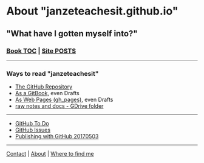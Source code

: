 # About "janzeteachesit.github.io"
## "What have I gotten myself into?"

### [Book TOC](SUMMARY.md)  \| [Site POSTS](posts.html)

___

### Ways to read "janzeteachesit"
- [The GitHub Repository](https://github.com/janzeteachesit/janzeteachesit.github.io)
- [As a GitBook](https://janzeteachesit.gitbooks.io/janzeteachesit/), even Drafts
- [As Web Pages \(gh_pages\)](https://janzeteachesit.github.io/), even Drafts
- [raw notes and docs - GDrive folder](https://drive.google.com/open?id=0BysMfTbvAUUVckNKU2hhM09mbkk)

___
- [GitHub To Do](https://github.com/janzeteachesit#todo)
- [GitHub Issues](https://github.com/issues?utf8=%E2%9C%93&q=is%3Aissue+author%3Ajanzeteachesit)
- [Publishing with GitHub 20170503](https://drive.google.com/open?id=1Tu_b1oixurg9lId2z3LH_ZiLz1sH9sYD9ypdmZGwE9c)

___


[Contact](contact.md) | [About](README.md) | [Where to find me](profiles.md) 

